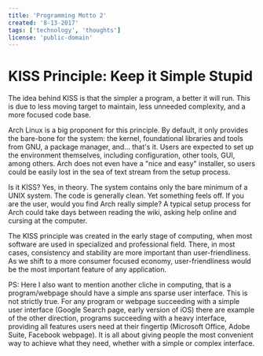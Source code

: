 ```yaml
---
title: 'Programming Motto 2'
created: '8-13-2017'
tags: ['technology', 'thoughts']
license: 'public-domain'
---
```

# KISS Principle: Keep it Simple Stupid

The idea behind KISS is that the simpler a program, a better it will run. This is due to less moving target to maintain, less unneeded complexity, and a more focused code base.

Arch Linux is a big proponent for this principle. By default, it only provides the bare-bone for the system: the kernel, foundational libraries and tools from GNU, a package manager, and... that's it. Users are expected to set up the environment themselves, including configuration, other tools, GUI, among others. Arch does not even have a "nice and easy" installer, so users could be easily lost in the sea of text stream from the setup process.

Is it KISS? Yes, in theory. The system contains only the bare minimum of a UNIX system. The code is generally clean. Yet something feels off. If you are the user, would you find Arch really simple? A typical setup process for Arch could take days between reading the wiki, asking help online and cursing at the computer.

The KISS principle was created in the early stage of computing, when most software are used in specialized and professional field. There, in most cases, consistency and stability are more important than user-friendliness. As we shift to a more consumer focused economy, user-friendliness would be the most important feature of any application.

PS: Here I also want to mention another cliche in computing, that is a program/webpage should have a simple ans sparse user interface. This is not strictly true. For any program or webpage succeeding with a simple user interface (Google Search page, early version of iOS) there are example of the other direction, programs succeeding with a heavy interface, providing all features users need at their fingertip (Microsoft Office, Adobe Suite, Facebook webpage). It is all about giving people the most convenient way to achieve what they need, whether with a simple or complex interface.